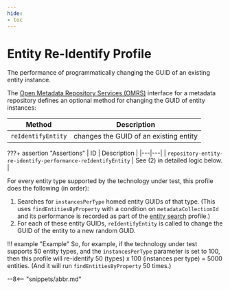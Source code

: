 ```yaml
---
hide:
- toc
---
```


<!-- SPDX-License-Identifier: CC-BY-4.0 -->
<!-- Copyright Contributors to the Egeria project. -->

# Entity Re-Identify Profile

The performance of programmatically changing the GUID of an existing entity instance.

The [Open Metadata Repository Services (OMRS)](/egeria-docs/services/omrs) interface for a metadata repository defines an optional method for changing the GUID of entity instances:

| Method | Description |
|---|---|
| `reIdentifyEntity` | changes the GUID of an existing entity |

???+ assertion "Assertions"
    | ID | Description |
    |---|---|
    | `repository-entity-re-identify-performance-reIdentifyEntity` | See (2) in detailed logic below. |

For every entity type supported by the technology under test, this profile does the following (in order):

1. Searches for `instancesPerType` homed entity GUIDs of that type. (This uses `findEntitiesByProperty` with a condition on `metadataCollectionId` and its performance is recorded as part of the [entity search](entity-search.md) profile.)
1. For each of these entity GUIDs, `reIdentifyEntity` is called to change the GUID of the entity to a new random GUID.

!!! example "Example"
    So, for example, if the technology under test supports 50 entity types, and the `instancesPerType` parameter is set to 100, then this profile will re-identify 50 (types) x 100 (instances per type) = 5000 entities. (And it will run `findEntitiesByProperty` 50 times.)

--8<-- "snippets/abbr.md"
